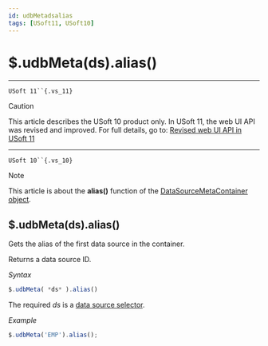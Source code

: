 ```yaml
---
id: udbMetadsalias
tags: [USoft11, USoft10]
---
```

# $.udbMeta(ds).alias()



----

`USoft 11``{.vs_11}`

> [!CAUTION]
> This article describes the USoft 10 product only.
> In USoft 11, the web UI API was revised and improved. For full details, go to:
> [Revised web UI API in USoft 11](/docs/Web_and_app_UIs/UDB_udb/Revised_web_UI_API_in_USoft_11.md)

----

`USoft 10``{.vs_10}`

> [!NOTE]
> This article is about the **alias()** function of the [DataSourceMetaContainer object](/docs/Web_and_app_UIs/UDB_DataSourceMetaContainer).

## **$.udbMeta(ds).alias()**

Gets the alias of the first data source in the container.

Returns a data source ID.

*Syntax*

```js
$.udbMeta( *ds* ).alias()
```

The required *ds* is a [data source selector](/docs/Web_and_app_UIs/UDB_DataSourceMetaContainer/UDB_DataSourceMetaContainer_object.md).

*Example*

```js
$.udbMeta('EMP').alias();
```

 